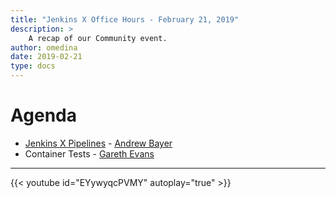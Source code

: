 ```yaml
---
title: "Jenkins X Office Hours - February 21, 2019"
description: >
    A recap of our Community event.
author: omedina
date: 2019-02-21
type: docs
---
```


# Agenda

  - [Jenkins X Pipelines](/architecture/jenkins-x-pipelines) - [Andrew Bayer](https://github.com/abayer)
  - Container Tests - [Gareth Evans](https://twitter.com/garethbryncyn)

---


{{< youtube id="EYywyqcPVMY" autoplay="true" >}}